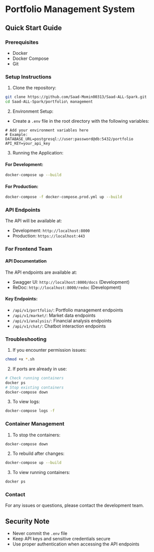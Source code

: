 # Portfolio Management System

## Quick Start Guide

### Prerequisites

- Docker
- Docker Compose
- Git

### Setup Instructions

1. Clone the repository:

```bash
git clone https://github.com/Saad-Momin00313/Saad-ALL-Spark.git
cd Saad-ALL-Spark/portfolio\ management
```

2. Environment Setup:

- Create a `.env` file in the root directory with the following variables:

```env
# Add your environment variables here
# Example:
DATABASE_URL=postgresql://user:password@db:5432/portfolio
API_KEY=your_api_key
```

3. Running the Application:

#### For Development:

```bash
docker-compose up --build
```

#### For Production:

```bash
docker-compose -f docker-compose.prod.yml up --build
```

### API Endpoints

The API will be available at:

- Development: `http://localhost:8000`
- Production: `https://localhost:443`

### For Frontend Team

#### API Documentation

The API endpoints are available at:

- Swagger UI: `http://localhost:8000/docs` (Development)
- ReDoc: `http://localhost:8000/redoc` (Development)

#### Key Endpoints:

- `/api/v1/portfolio/`: Portfolio management endpoints
- `/api/v1/market/`: Market data endpoints
- `/api/v1/analysis/`: Financial analysis endpoints
- `/api/v1/chat/`: Chatbot interaction endpoints



### Troubleshooting

1. If you encounter permission issues:

```bash
chmod +x *.sh
```

2. If ports are already in use:

```bash
# Check running containers
docker ps
# Stop existing containers
docker-compose down
```

3. To view logs:

```bash
docker-compose logs -f
```

### Container Management

1. To stop the containers:

```bash
docker-compose down
```

2. To rebuild after changes:

```bash
docker-compose up --build
```

3. To view running containers:

```bash
docker ps
```

### Contact

For any issues or questions, please contact the development team.

## Security Note

- Never commit the `.env` file
- Keep API keys and sensitive credentials secure
- Use proper authentication when accessing the API endpoints
